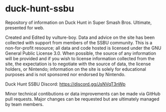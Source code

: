 # duck-hunt-ssbu
Repository of information on Duck Hunt in Super Smash Bros. Ultimate, presented for web.

Created and Edited by vulture-boy.
Data and advice on the site has been collected with support from members of the SSBU community. This is a non-for-profit resource; all data and code hosted is licensed under the GNU General Public License 3.0. When possible, the source of any information will be provided and if you wish to license information collected from the site, the expectation is to negotiate with the source of data, the license holders, or Nintendo; information on the site is solely for educational purposes and is not sponsored nor endorsed by Nintendo.

Duck Hunt SSBU Discord: https://discord.gg/JsNVqT3nWp

Minor technical contibutions or data improvements can be made via GitHub pull requests. Major changes can be requested but are ultimately managed by team members.
